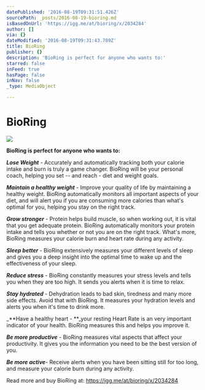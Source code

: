 ```yaml
---
datePublished: '2016-08-19T09:31:51.426Z'
sourcePath: _posts/2016-08-19-bioring.md
isBasedOnUrl: 'https://igg.me/at/bioring/x/2034284'
author: []
via: {}
dateModified: '2016-08-19T09:31:43.789Z'
title: BioRing
publisher: {}
description: 'BioRing is perfect for anyone who wants to:'
starred: false
inFeed: true
hasPage: false
inNav: false
_type: MediaObject

---
```

# BioRing
![](https://the-grid-user-content.s3-us-west-2.amazonaws.com/0c14e465-4805-411c-a73a-246198cea302.jpg)

**BioRing is perfect for anyone who wants to:**

_**Lose Weight**_ - Accurately and automatically tracking both your calorie intake and burn is truly a game changer. BioRing will be your personal coach, helping you set -- and reach - diet and weight goals.

_**Maintain a healthy weight**_ - Improve your quality of life by maintaining a healthy weight. BioRing automatically monitors all important aspects of your diet, and will alert you if you are consuming more calories than what's optimal for you, helping you stay on the right track.

_**Grow stronger**_ - Protein helps build muscle, so when working out, it is vital that you get adequate protein. BioRing automatically monitors your protein intake and tells you whether or not you are on the right track. What's more, BioRing measures your calorie burn and heart rate during any activity.

_**Sleep better**_ - BioRing extensively measures your different levels of sleep and gives you a deep insight into the optimal time to wake up and the effectiveness of your sleep.

_**Reduce stress**_ - BioRing constantly measures your stress levels and tells you when they are too high. It sends you alerts when it is time to relax.

_**Stay hydrated**_ - Dehydration leads to bad skin, tiredness and many more side effects. Avoid that with BioRing. It measures your hydration levels and alerts you when it's time to drink more.

_**Have a healthy heart - **_your resting Heart Rate is an very important indicator of your health. BioRing measures this and helps you improve it.

_**Be more productive**_ - BioRing measures vital aspects that affect your productivity. It gives you the information you need to be the best version of you.

_**Be more active**_- Receive alerts when you have been sitting still for too long, and measure your calorie burn during any activity.

Read more and buy BioRing at: https://igg.me/at/bioring/x/2034284